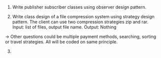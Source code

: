 1. Write publisher subscriber classes using observer design pattern.

2. Write class design of a file compression system using strategy design pattern. 
    The client can use two compression strategies zip and rar.
   Input:   list of files, output file name.
   Output: Nothing

-> Other questions could be multiple payment methods, searching, sorting or travel strategies.
All will be coded on same principle.

3.